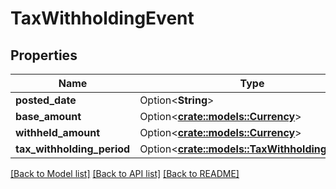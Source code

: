 # TaxWithholdingEvent

## Properties

Name | Type | Description | Notes
------------ | ------------- | ------------- | -------------
**posted_date** | Option<**String**> |  | [optional]
**base_amount** | Option<[**crate::models::Currency**](Currency.md)> |  | [optional]
**withheld_amount** | Option<[**crate::models::Currency**](Currency.md)> |  | [optional]
**tax_withholding_period** | Option<[**crate::models::TaxWithholdingPeriod**](TaxWithholdingPeriod.md)> |  | [optional]

[[Back to Model list]](../README.md#documentation-for-models) [[Back to API list]](../README.md#documentation-for-api-endpoints) [[Back to README]](../README.md)


